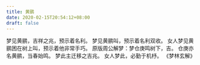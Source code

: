 ```yaml
---
title: 黄鹂
date: 2020-02-15T20:54:12+08:00
draft: false
---
```


梦见黄鹂，吉祥之兆，预示着名利。
梦见黄鹂叫，预示着名利双收。
女人梦见黄鹂困在树上叫，预示着他非常手巧。
原版周公解梦：梦仓庚鸣树下，吉。
仓庚亦名黄鹂，当春始鸣。
梦此主迁移之吉兆。
女人梦此，必勤于机杼。
《梦林玄解》
